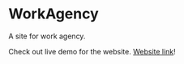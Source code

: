 # WorkAgency
A site for work agency.

Check out live demo for the website.
[Website link]([https://github.com/RaffayElahi/react-marketplace](https://work-agency-demo.vercel.app/))!

